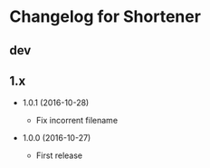 # Changelog for Shortener

## dev

## 1.x

- 1.0.1 (2016-10-28)
  - Fix incorrent filename

- 1.0.0 (2016-10-27)
  - First release
